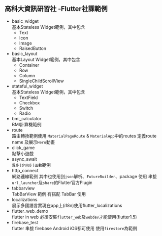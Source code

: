 ## 高科大資訊研習社 -Flutter社課範例
* basic_widget  
基本Stateless Widget範例，其中包含
   * Text
   * Icon
   * Image
   * RaisedButton
* basic_layout  
基本Layout Widget範例，其中包含
   * Container
   * Row
   * Column
   * SingleChildScrollView
* stateful_widget   
基本Stateless Widget範例，其中包含
   * TextField
   * Checkbox
   * Switch
   * Radio
* bmi_calculator   
BMI計算機範例
* route   
路由轉換範例使用 ``MaterialPageRoute`` & ``MaterialApp``中的routes 定義route name 及展示``Hero``動畫
* click_game   
點擊小遊戲
* async_await   
``異步(非同步)函數``範例
* http_connect  
網路連線範例 其中也使用到``json``解析、``FutureBuilder``、package 使用 串接``url_launcher``及``share``的Flutter官方Plugin
* tabbarview  
TabBarView 範例 有搭配 TabBar 使用
* localizations  
展示多國語言實現在app上(i18n)使用flutter_localizations
* flutter_web_demo  
flutter in web 必須安裝``flutter_web``及``webdev``才能使用(flutter1.5)
* firebase_test  
flutter 串接 firebase Android iOS都可使用 使用``firestore``為範例

